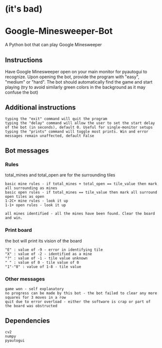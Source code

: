 # (it's bad)

# Google-Minesweeper-Bot
A Python bot that can play Google Minesweeper


## Instructions
Have Google Minesweeper open on your main monitor for pyautogui to recognize. Upon opening the bot, provide the program with "easy", "medium" or "hard". The bot should automatically find the game and start playing (try to avoid similarly green colors in the background as it may confuse the bot)

## Additional instructions
```
typing the "exit" command will quit the program
typing the "delay" command will allow the user to set the start delay of the bot (in seconds), default 0. Useful for single-monitor setups
typing the "prints" command will toggle most prints. Win and error messages remain unaffected, default False
```

## Bot messages
### Rules
total_mines and total_open are for the surrounding tiles
```
basic mine rules - if total_mines + total_open == tile_value then mark all surrounding as mines
basic open rules - if total_mines == tile_value then mark all surround open tiles as open
1-2C+ mine rules - look it up
1-1+ open rules - look it up

all mines identified - all the mines have been found. Clear the board and win.
```
### Print board
the bot will print its vision of the board
```
"E" : value of -9 - error in identifying tile
"X" : value of -2 - identified as a mine
"?" : value of -1 - tile value unknown
" " : value of 0 - tile value of 0
"1"-"8" : value of 1-8 - tile value
```
### Other messages
```
game won - self explanatory
no progress can be made by this bot - the bot failed to clear any more squares for 3 moves in a row
quit due to error overload - either the software is crap or part of the board was obstructed
```

## Dependencies 
```
cv2
numpy
pyautogui
```



